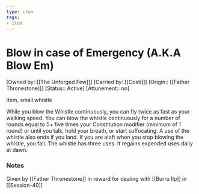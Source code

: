 ```yaml
---
type: item
tags:
- item
---
```


# Blow in case of Emergency (A.K.A Blow Em)

[Owned by::[[The Unforged Few]]]
[Carried by::[[Costi]]]
[Origin:: [[Father Thronestone]]]
[Status:: Active]
[Attunement:: no]

Item, small whistle

While you blow the Whistle continuously, you can fly twice as fast as your walking speed. You can blow the whistle continuously for a number of rounds equal to 5+ five times your Constitution modifier (minimum of 1 round) or until you talk, hold your breath, or start suffocating. A use of the whistle also ends if you land. If you are aloft when you stop blowing the whistle, you fall. The whistle has three uses. It regains expended uses daily at dawn.

### Notes
Given by [[Father Thronestone]] in reward for dealing with [[Burru Ilp]] in [[Session-40]]
